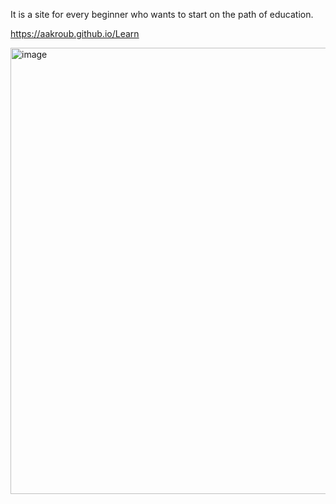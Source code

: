 It is a site for every beginner who wants to start on the path of education.

https://aakroub.github.io/Learn



<img width="1919" height="714" alt="image" src="https://github.com/user-attachments/assets/718acf60-bc22-46d4-8171-969bf09d5444" />
